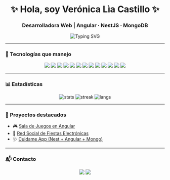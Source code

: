 <h1 align="center">✨ Hola, soy Verónica Lìa Castillo ✨</h1>
<h3 align="center">Desarrolladora Web | Angular · NestJS · MongoDB</h3>

<p align="center">
  <img src="https://readme-typing-svg.herokuapp.com?font=Fira+Code&pause=1000&color=D9776F&center=true&vCenter=true&width=435&lines=Full+Stack+Developer;Apasionada+por+la+tecnología;Diseñadora+de+Indumentaria+%F0%9F%91%97;Siempre+aprendiendo+algo+nuevo" alt="Typing SVG" />
</p>

---

### 🚀 Tecnologías que manejo
<p align="center">
  <!-- Frontend -->
  <img src="https://img.shields.io/badge/HTML5-E34F26?style=for-the-badge&logo=html5&logoColor=white"/>
  <img src="https://img.shields.io/badge/CSS3-1572B6?style=for-the-badge&logo=css3&logoColor=white"/>
  <img src="https://img.shields.io/badge/Angular-DD0031?style=for-the-badge&logo=angular&logoColor=white"/>
  <img src="https://img.shields.io/badge/JavaScript-F7DF1E?style=for-the-badge&logo=javascript&logoColor=black"/>
  <img src="https://img.shields.io/badge/TypeScript-3178C6?style=for-the-badge&logo=typescript&logoColor=white"/>
  
  <!-- Backend -->
  <img src="https://img.shields.io/badge/NestJS-E0234E?style=for-the-badge&logo=nestjs&logoColor=white"/>
  <img src="https://img.shields.io/badge/Node.js-339933?style=for-the-badge&logo=node.js&logoColor=white"/>
  <img src="https://img.shields.io/badge/Python-3776AB?style=for-the-badge&logo=python&logoColor=white"/>
  <img src="https://img.shields.io/badge/C%23-239120?style=for-the-badge&logo=c-sharp&logoColor=white"/>
  <img src="https://img.shields.io/badge/C++-00599C?style=for-the-badge&logo=c%2B%2B&logoColor=white"/>
  
  <!-- Bases de datos -->
  <img src="https://img.shields.io/badge/MongoDB-47A248?style=for-the-badge&logo=mongodb&logoColor=white"/>
  <img src="https://img.shields.io/badge/MySQL-4479A1?style=for-the-badge&logo=mysql&logoColor=white"/>
  
  <!-- Otros -->
  <img src="https://img.shields.io/badge/GitHub-100000?style=for-the-badge&logo=github&logoColor=white"/>
</p>


---

### 📊 Estadísticas
<p align="center">
  <img src="https://github-readme-stats.vercel.app/api?username=VGdC15&show_icons=true&theme=radical" alt="stats"/>
  <img src="https://github-readme-streak-stats.herokuapp.com/?user=VGdC15&theme=radical" alt="streak"/>
  <img src="https://github-readme-stats.vercel.app/api/top-langs/?username=VGdC15&layout=compact&theme=radical" alt="langs"/>
</p>

---

### 🌟 Proyectos destacados
- 🎮 [Sala de Juegos en Angular](https://github.com/VGdC15/tu-repo)
- 🎵 [Red Social de Fiestas Electrónicas](https://github.com/VGdC15/tu-repo)
- 🩺 [Cuidame App (Nest + Angular + Mongo)](https://github.com/VGdC15/tu-repo)

---

### 📬 Contacto
<p align="center">
  <a href="https://www.linkedin.com/in/veronica-l-castillo"><img src="https://img.shields.io/badge/LinkedIn-0077B5?style=for-the-badge&logo=linkedin&logoColor=white"/></a>
  <a href="mailto:veronicacastillo@example.com"><img src="https://img.shields.io/badge/Email-D14836?style=for-the-badge&logo=gmail&logoColor=white"/></a>
</p>
